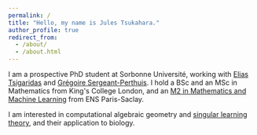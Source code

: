 ```yaml
---
permalink: /
title: "Hello, my name is Jules Tsukahara."
author_profile: true
redirect_from: 
  - /about/
  - /about.html
---
```


I am a prospective PhD student at Sorbonne Université, working with [Elias Tsigaridas](https://who.paris.inria.fr/Elias.Tsigaridas/index.html) and [Grégoire Sergeant-Perthuis](https://gregoiresergeant-perthuis.com/research.html). I hold a BSc and an MSc in Mathematics from King's College London, and an [M2 in Mathematics and Machine Learning](https://www.master-mva.com/) from ENS Paris-Saclay.

I am interested in computational algebraic geometry and [singular learning theory](https://sites.google.com/view/sumiowatanabe/home), and their application to biology.
